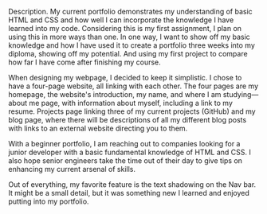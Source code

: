 



Description.
My current portfolio demonstrates my understanding of basic HTML and CSS and how well I can incorporate the knowledge I have learned into my code. Considering this is my first assignment, I plan on using this in more ways than one. In one way, I want to show off my basic knowledge and how I have used it to create a portfolio three weeks into my diploma, showing off my potential. And using my first project to compare how far I have come after finishing my course.

When designing my webpage, I decided to keep it simplistic. I chose to have a four-page website, all linking with each other. The four pages are my homepage, the website's introduction, my name, and where I am studying—about me page, with information about myself, including a link to my resume. Projects page linking three of my current projects (GitHub) 
and my blog page, where there will be descriptions of all my different blog posts with links to an external website directing you to them.

With a beginner portfolio, I am reaching out to companies looking for a junior developer with a basic fundamental knowledge of HTML and CSS. I also hope senior engineers take the time out of their day to give tips on enhancing my current arsenal of skills.

Out of everything, my favorite feature is the text shadowing on the Nav bar. It might be a small detail, but it was something new I learned and enjoyed putting into my portfolio.
